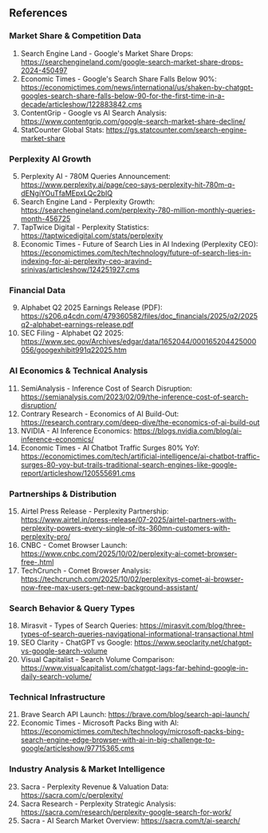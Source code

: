 ## References

### Market Share & Competition Data
1. Search Engine Land - Google's Market Share Drops: https://searchengineland.com/google-search-market-share-drops-2024-450497
2. Economic Times - Google's Search Share Falls Below 90%: https://economictimes.com/news/international/us/shaken-by-chatgpt-googles-search-share-falls-below-90-for-the-first-time-in-a-decade/articleshow/122883842.cms
3. ContentGrip - Google vs AI Search Analysis: https://www.contentgrip.com/google-search-market-share-decline/
4. StatCounter Global Stats: https://gs.statcounter.com/search-engine-market-share

### Perplexity AI Growth
5. Perplexity AI - 780M Queries Announcement: https://www.perplexity.ai/page/ceo-says-perplexity-hit-780m-q-dENgiYOuTfaMEpxLQc2bIQ
6. Search Engine Land - Perplexity Growth: https://searchengineland.com/perplexity-780-million-monthly-queries-month-456725
7. TapTwice Digital - Perplexity Statistics: https://taptwicedigital.com/stats/perplexity
8. Economic Times - Future of Search Lies in AI Indexing (Perplexity CEO): https://economictimes.com/tech/technology/future-of-search-lies-in-indexing-for-ai-perplexity-ceo-aravind-srinivas/articleshow/124251927.cms

### Financial Data
9. Alphabet Q2 2025 Earnings Release (PDF): https://s206.q4cdn.com/479360582/files/doc_financials/2025/q2/2025q2-alphabet-earnings-release.pdf
10. SEC Filing - Alphabet Q2 2025: https://www.sec.gov/Archives/edgar/data/1652044/000165204425000056/googexhibit991q22025.htm

### AI Economics & Technical Analysis
11. SemiAnalysis - Inference Cost of Search Disruption: https://semianalysis.com/2023/02/09/the-inference-cost-of-search-disruption/
12. Contrary Research - Economics of AI Build-Out: https://research.contrary.com/deep-dive/the-economics-of-ai-build-out
13. NVIDIA - AI Inference Economics: https://blogs.nvidia.com/blog/ai-inference-economics/
14. Economic Times - AI Chatbot Traffic Surges 80% YoY: https://economictimes.com/tech/artificial-intelligence/ai-chatbot-traffic-surges-80-yoy-but-trails-traditional-search-engines-like-google-report/articleshow/120555691.cms

### Partnerships & Distribution
15. Airtel Press Release - Perplexity Partnership: https://www.airtel.in/press-release/07-2025/airtel-partners-with-perplexity-powers-every-single-of-its-360mn-customers-with-perplexity-pro/
16. CNBC - Comet Browser Launch: https://www.cnbc.com/2025/10/02/perplexity-ai-comet-browser-free-.html
17. TechCrunch - Comet Browser Analysis: https://techcrunch.com/2025/10/02/perplexitys-comet-ai-browser-now-free-max-users-get-new-background-assistant/

### Search Behavior & Query Types
18. Mirasvit - Types of Search Queries: https://mirasvit.com/blog/three-types-of-search-queries-navigational-informational-transactional.html
19. SEO Clarity - ChatGPT vs Google: https://www.seoclarity.net/chatgpt-vs-google-search-volume
20. Visual Capitalist - Search Volume Comparison: https://www.visualcapitalist.com/chatgpt-lags-far-behind-google-in-daily-search-volume/

### Technical Infrastructure
21. Brave Search API Launch: https://brave.com/blog/search-api-launch/
22. Economic Times - Microsoft Packs Bing with AI: https://economictimes.com/tech/technology/microsoft-packs-bing-search-engine-edge-browser-with-ai-in-big-challenge-to-google/articleshow/97715365.cms

### Industry Analysis & Market Intelligence
23. Sacra - Perplexity Revenue & Valuation Data: https://sacra.com/c/perplexity/
24. Sacra Research - Perplexity Strategic Analysis: https://sacra.com/research/perplexity-google-search-for-work/
25. Sacra - AI Search Market Overview: https://sacra.com/t/ai-search/
